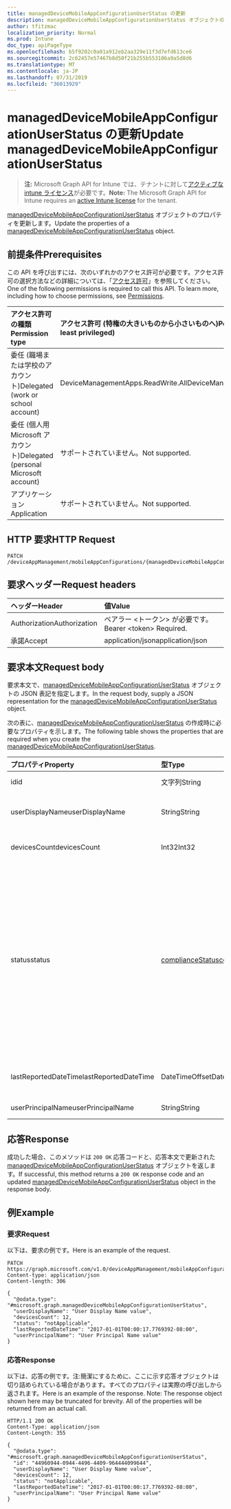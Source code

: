 ```yaml
---
title: managedDeviceMobileAppConfigurationUserStatus の更新
description: managedDeviceMobileAppConfigurationUserStatus オブジェクトのプロパティを更新します。
author: tfitzmac
localization_priority: Normal
ms.prod: Intune
doc_type: apiPageType
ms.openlocfilehash: b5f9202c0a01a912eb2aa329e11f3d7efd613ce6
ms.sourcegitcommit: 2c62457e57467b8d50f21b255b553106a9a5d8d6
ms.translationtype: MT
ms.contentlocale: ja-JP
ms.lasthandoff: 07/31/2019
ms.locfileid: "36013929"
---
```

# <a name="update-manageddevicemobileappconfigurationuserstatus"></a><span data-ttu-id="63be4-103">managedDeviceMobileAppConfigurationUserStatus の更新</span><span class="sxs-lookup"><span data-stu-id="63be4-103">Update managedDeviceMobileAppConfigurationUserStatus</span></span>

> <span data-ttu-id="63be4-104">**注:** Microsoft Graph API for Intune では、テナントに対して[アクティブな intune ライセンス](https://go.microsoft.com/fwlink/?linkid=839381)が必要です。</span><span class="sxs-lookup"><span data-stu-id="63be4-104">**Note:** The Microsoft Graph API for Intune requires an [active Intune license](https://go.microsoft.com/fwlink/?linkid=839381) for the tenant.</span></span>

<span data-ttu-id="63be4-105">[managedDeviceMobileAppConfigurationUserStatus](../resources/intune-apps-manageddevicemobileappconfigurationuserstatus.md) オブジェクトのプロパティを更新します。</span><span class="sxs-lookup"><span data-stu-id="63be4-105">Update the properties of a [managedDeviceMobileAppConfigurationUserStatus](../resources/intune-apps-manageddevicemobileappconfigurationuserstatus.md) object.</span></span>

## <a name="prerequisites"></a><span data-ttu-id="63be4-106">前提条件</span><span class="sxs-lookup"><span data-stu-id="63be4-106">Prerequisites</span></span>
<span data-ttu-id="63be4-p101">この API を呼び出すには、次のいずれかのアクセス許可が必要です。アクセス許可の選択方法などの詳細については、「[アクセス許可](/graph/permissions-reference)」を参照してください。</span><span class="sxs-lookup"><span data-stu-id="63be4-p101">One of the following permissions is required to call this API. To learn more, including how to choose permissions, see [Permissions](/graph/permissions-reference).</span></span>

|<span data-ttu-id="63be4-109">アクセス許可の種類</span><span class="sxs-lookup"><span data-stu-id="63be4-109">Permission type</span></span>|<span data-ttu-id="63be4-110">アクセス許可 (特権の大きいものから小さいものへ)</span><span class="sxs-lookup"><span data-stu-id="63be4-110">Permissions (from most to least privileged)</span></span>|
|:---|:---|
|<span data-ttu-id="63be4-111">委任 (職場または学校のアカウント)</span><span class="sxs-lookup"><span data-stu-id="63be4-111">Delegated (work or school account)</span></span>|<span data-ttu-id="63be4-112">DeviceManagementApps.ReadWrite.All</span><span class="sxs-lookup"><span data-stu-id="63be4-112">DeviceManagementApps.ReadWrite.All</span></span>|
|<span data-ttu-id="63be4-113">委任 (個人用 Microsoft アカウント)</span><span class="sxs-lookup"><span data-stu-id="63be4-113">Delegated (personal Microsoft account)</span></span>|<span data-ttu-id="63be4-114">サポートされていません。</span><span class="sxs-lookup"><span data-stu-id="63be4-114">Not supported.</span></span>|
|<span data-ttu-id="63be4-115">アプリケーション</span><span class="sxs-lookup"><span data-stu-id="63be4-115">Application</span></span>|<span data-ttu-id="63be4-116">サポートされていません。</span><span class="sxs-lookup"><span data-stu-id="63be4-116">Not supported.</span></span>|

## <a name="http-request"></a><span data-ttu-id="63be4-117">HTTP 要求</span><span class="sxs-lookup"><span data-stu-id="63be4-117">HTTP Request</span></span>
<!-- {
  "blockType": "ignored"
}
-->
``` http
PATCH /deviceAppManagement/mobileAppConfigurations/{managedDeviceMobileAppConfigurationId}/userStatuses/{managedDeviceMobileAppConfigurationUserStatusId}
```

## <a name="request-headers"></a><span data-ttu-id="63be4-118">要求ヘッダー</span><span class="sxs-lookup"><span data-stu-id="63be4-118">Request headers</span></span>
|<span data-ttu-id="63be4-119">ヘッダー</span><span class="sxs-lookup"><span data-stu-id="63be4-119">Header</span></span>|<span data-ttu-id="63be4-120">値</span><span class="sxs-lookup"><span data-stu-id="63be4-120">Value</span></span>|
|:---|:---|
|<span data-ttu-id="63be4-121">Authorization</span><span class="sxs-lookup"><span data-stu-id="63be4-121">Authorization</span></span>|<span data-ttu-id="63be4-122">ベアラー &lt;トークン&gt; が必要です。</span><span class="sxs-lookup"><span data-stu-id="63be4-122">Bearer &lt;token&gt; Required.</span></span>|
|<span data-ttu-id="63be4-123">承諾</span><span class="sxs-lookup"><span data-stu-id="63be4-123">Accept</span></span>|<span data-ttu-id="63be4-124">application/json</span><span class="sxs-lookup"><span data-stu-id="63be4-124">application/json</span></span>|

## <a name="request-body"></a><span data-ttu-id="63be4-125">要求本文</span><span class="sxs-lookup"><span data-stu-id="63be4-125">Request body</span></span>
<span data-ttu-id="63be4-126">要求本文で、[managedDeviceMobileAppConfigurationUserStatus](../resources/intune-apps-manageddevicemobileappconfigurationuserstatus.md) オブジェクトの JSON 表記を指定します。</span><span class="sxs-lookup"><span data-stu-id="63be4-126">In the request body, supply a JSON representation for the [managedDeviceMobileAppConfigurationUserStatus](../resources/intune-apps-manageddevicemobileappconfigurationuserstatus.md) object.</span></span>

<span data-ttu-id="63be4-127">次の表に、[managedDeviceMobileAppConfigurationUserStatus](../resources/intune-apps-manageddevicemobileappconfigurationuserstatus.md) の作成時に必要なプロパティを示します。</span><span class="sxs-lookup"><span data-stu-id="63be4-127">The following table shows the properties that are required when you create the [managedDeviceMobileAppConfigurationUserStatus](../resources/intune-apps-manageddevicemobileappconfigurationuserstatus.md).</span></span>

|<span data-ttu-id="63be4-128">プロパティ</span><span class="sxs-lookup"><span data-stu-id="63be4-128">Property</span></span>|<span data-ttu-id="63be4-129">型</span><span class="sxs-lookup"><span data-stu-id="63be4-129">Type</span></span>|<span data-ttu-id="63be4-130">説明</span><span class="sxs-lookup"><span data-stu-id="63be4-130">Description</span></span>|
|:---|:---|:---|
|<span data-ttu-id="63be4-131">id</span><span class="sxs-lookup"><span data-stu-id="63be4-131">id</span></span>|<span data-ttu-id="63be4-132">文字列</span><span class="sxs-lookup"><span data-stu-id="63be4-132">String</span></span>|<span data-ttu-id="63be4-133">エンティティのキー。</span><span class="sxs-lookup"><span data-stu-id="63be4-133">Key of the entity.</span></span>|
|<span data-ttu-id="63be4-134">userDisplayName</span><span class="sxs-lookup"><span data-stu-id="63be4-134">userDisplayName</span></span>|<span data-ttu-id="63be4-135">String</span><span class="sxs-lookup"><span data-stu-id="63be4-135">String</span></span>|<span data-ttu-id="63be4-136">DevicePolicyStatus のユーザー名。</span><span class="sxs-lookup"><span data-stu-id="63be4-136">User name of the DevicePolicyStatus.</span></span>|
|<span data-ttu-id="63be4-137">devicesCount</span><span class="sxs-lookup"><span data-stu-id="63be4-137">devicesCount</span></span>|<span data-ttu-id="63be4-138">Int32</span><span class="sxs-lookup"><span data-stu-id="63be4-138">Int32</span></span>|<span data-ttu-id="63be4-139">そのユーザーのデバイスの数。</span><span class="sxs-lookup"><span data-stu-id="63be4-139">Devices count for that user.</span></span>|
|<span data-ttu-id="63be4-140">status</span><span class="sxs-lookup"><span data-stu-id="63be4-140">status</span></span>|[<span data-ttu-id="63be4-141">complianceStatus</span><span class="sxs-lookup"><span data-stu-id="63be4-141">complianceStatus</span></span>](../resources/intune-shared-compliancestatus.md)|<span data-ttu-id="63be4-142">ポリシー レポートのコンプライアンスの状態。</span><span class="sxs-lookup"><span data-stu-id="63be4-142">Compliance status of the policy report.</span></span> <span data-ttu-id="63be4-143">可能な値は、`unknown`、`notApplicable`、`compliant`、`remediated`、`nonCompliant`、`error`、`conflict`、`notAssigned` です。</span><span class="sxs-lookup"><span data-stu-id="63be4-143">Possible values are: `unknown`, `notApplicable`, `compliant`, `remediated`, `nonCompliant`, `error`, `conflict`, `notAssigned`.</span></span>|
|<span data-ttu-id="63be4-144">lastReportedDateTime</span><span class="sxs-lookup"><span data-stu-id="63be4-144">lastReportedDateTime</span></span>|<span data-ttu-id="63be4-145">DateTimeOffset</span><span class="sxs-lookup"><span data-stu-id="63be4-145">DateTimeOffset</span></span>|<span data-ttu-id="63be4-146">ポリシー レポートの最終変更日時。</span><span class="sxs-lookup"><span data-stu-id="63be4-146">Last modified date time of the policy report.</span></span>|
|<span data-ttu-id="63be4-147">userPrincipalName</span><span class="sxs-lookup"><span data-stu-id="63be4-147">userPrincipalName</span></span>|<span data-ttu-id="63be4-148">String</span><span class="sxs-lookup"><span data-stu-id="63be4-148">String</span></span>|<span data-ttu-id="63be4-149">UserPrincipalName。</span><span class="sxs-lookup"><span data-stu-id="63be4-149">UserPrincipalName.</span></span>|



## <a name="response"></a><span data-ttu-id="63be4-150">応答</span><span class="sxs-lookup"><span data-stu-id="63be4-150">Response</span></span>
<span data-ttu-id="63be4-151">成功した場合、このメソッドは `200 OK` 応答コードと、応答本文で更新された [managedDeviceMobileAppConfigurationUserStatus](../resources/intune-apps-manageddevicemobileappconfigurationuserstatus.md) オブジェクトを返します。</span><span class="sxs-lookup"><span data-stu-id="63be4-151">If successful, this method returns a `200 OK` response code and an updated [managedDeviceMobileAppConfigurationUserStatus](../resources/intune-apps-manageddevicemobileappconfigurationuserstatus.md) object in the response body.</span></span>

## <a name="example"></a><span data-ttu-id="63be4-152">例</span><span class="sxs-lookup"><span data-stu-id="63be4-152">Example</span></span>

### <a name="request"></a><span data-ttu-id="63be4-153">要求</span><span class="sxs-lookup"><span data-stu-id="63be4-153">Request</span></span>
<span data-ttu-id="63be4-154">以下は、要求の例です。</span><span class="sxs-lookup"><span data-stu-id="63be4-154">Here is an example of the request.</span></span>
``` http
PATCH https://graph.microsoft.com/v1.0/deviceAppManagement/mobileAppConfigurations/{managedDeviceMobileAppConfigurationId}/userStatuses/{managedDeviceMobileAppConfigurationUserStatusId}
Content-type: application/json
Content-length: 306

{
  "@odata.type": "#microsoft.graph.managedDeviceMobileAppConfigurationUserStatus",
  "userDisplayName": "User Display Name value",
  "devicesCount": 12,
  "status": "notApplicable",
  "lastReportedDateTime": "2017-01-01T00:00:17.7769392-08:00",
  "userPrincipalName": "User Principal Name value"
}
```

### <a name="response"></a><span data-ttu-id="63be4-155">応答</span><span class="sxs-lookup"><span data-stu-id="63be4-155">Response</span></span>
<span data-ttu-id="63be4-p103">以下は、応答の例です。注:簡潔にするために、ここに示す応答オブジェクトは切り詰められている場合があります。すべてのプロパティは実際の呼び出しから返されます。</span><span class="sxs-lookup"><span data-stu-id="63be4-p103">Here is an example of the response. Note: The response object shown here may be truncated for brevity. All of the properties will be returned from an actual call.</span></span>
``` http
HTTP/1.1 200 OK
Content-Type: application/json
Content-Length: 355

{
  "@odata.type": "#microsoft.graph.managedDeviceMobileAppConfigurationUserStatus",
  "id": "44960944-0944-4496-4409-964444099644",
  "userDisplayName": "User Display Name value",
  "devicesCount": 12,
  "status": "notApplicable",
  "lastReportedDateTime": "2017-01-01T00:00:17.7769392-08:00",
  "userPrincipalName": "User Principal Name value"
}
```



